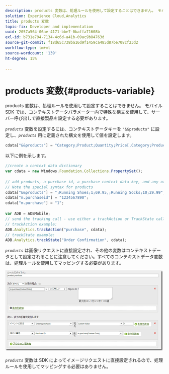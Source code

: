 ```yaml
---
description: products 変数は、処理ルールを使用して設定することはできません。 モバイル SDK では、コンテキストデータパラメーター内で特殊な構文を使用して、サーバー呼び出しで直接製品を設定する必要があります。
solution: Experience Cloud,Analytics
title: products 変数
topic-fix: Developer and implementation
uuid: 2057a564-06ae-4171-bbe7-0baffa71608b
exl-id: b731e794-7134-4c6d-a41b-09ac9b84763d
source-git-commit: f18d65c738ba16d9f1459ca485d87be708cf23d2
workflow-type: tm+mt
source-wordcount: '139'
ht-degree: 15%

---
```


# products 変数{#products-variable}

products 変数は、処理ルールを使用して設定することはできません。 モバイル SDK では、コンテキストデータパラメーター内で特殊な構文を使用して、サーバー呼び出しで直接製品を設定する必要があります。

*`products`* 変数を設定するには、コンテキストデータキーを `"&&products"` に設定し、*`products`* 用に定義された構文を使用して値を設定します。

```js
cdata["&&products"] = "Category;Product;Quantity;Price[,Category;Product;Quantity;Price]";
```

以下に例を示します。

```js
//create a context data dictionary 
var cdata = new Windows.Foundation.Collections.PropertySet(); 
 
// add products, a purchase id, a purchase context data key, and any other data you want to collect. 
// Note the special syntax for products 
cdata["&&products"] = ";Running Shoes;1;69.95,;Running Socks;10;29.99"; 
cdata["m.purchaseid"] = "1234567890"; 
cdata["m.purchase"] = "1"; 
 
var ADB = ADBMobile; 
// send the tracking call - use either a trackAction or TrackState call. 
// trackAction example: 
ADB.Analytics.trackAction("purchase", cdata); 
// trackState example: 
ADB.Analytics.trackState("Order Confirmation", cdata);
```

*`products`* は画像リクエストに直接設定され、その他の変数はコンテキストデータとして設定されることに注意してください。すべてのコンテキストデータ変数は、処理ルールを使用してマッピングする必要があります。

![](assets/products-procrules.png)

*`products`* 変数は SDK によってイメージリクエストに直接設定されるので、処理ルールを使用してマッピングする必要はありません。
